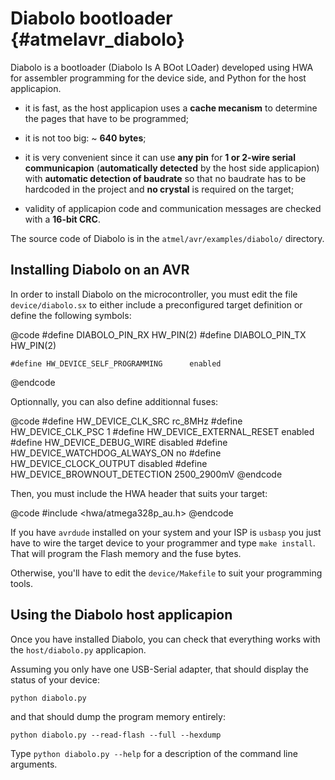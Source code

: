 
Diabolo bootloader {#atmelavr_diabolo}
==================

Diabolo is a bootloader (Diabolo Is A BOot LOader) developed using HWA for
assembler programming for the device side, and Python for the host applicapion.

 * it is fast, as the host applicapion uses a __cache mecanism__ to determine
   the pages that have to be programmed;

 * it is not too big: ~ __640 bytes__;

 * it is very convenient since it can use __any pin__ for __1 or 2-wire serial
   communicapion__ (__automatically detected__ by the host side applicapion)
   with __automatic detection of baudrate__ so that no baudrate has to be
   hardcoded in the project and __no crystal__ is required on the target;

 * validity of applicapion code and communication messages are checked with a
   __16-bit CRC__.

The source code of Diabolo is in the `atmel/avr/examples/diabolo/` directory.


Installing Diabolo on an AVR
----------------------------

In order to install Diabolo on the microcontroller, you must edit the file
`device/diabolo.sx` to either include a preconfigured target definition or
define the following symbols:

@code
    #define DIABOLO_PIN_RX		    HW_PIN(2)
    #define DIABOLO_PIN_TX		    HW_PIN(2)

    #define HW_DEVICE_SELF_PROGRAMMING	    enabled
@endcode

Optionnally, you can also define additionnal fuses:

@code
    #define HW_DEVICE_CLK_SRC		    rc_8MHz
    #define HW_DEVICE_CLK_PSC		    1
    #define HW_DEVICE_EXTERNAL_RESET	    enabled
    #define HW_DEVICE_DEBUG_WIRE	    disabled
    #define HW_DEVICE_WATCHDOG_ALWAYS_ON    no
    #define HW_DEVICE_CLOCK_OUTPUT	    disabled
    #define HW_DEVICE_BROWNOUT_DETECTION    2500_2900mV
@endcode

Then, you must include the HWA header that suits your target:

@code
    #include <hwa/atmega328p_au.h>
@endcode


If you have `avrdude` installed on your system and your ISP is `usbasp` you just
have to wire the target device to your programmer and type `make install`. That
will program the Flash memory and the fuse bytes.

Otherwise, you'll have to edit the `device/Makefile` to suit your programming
tools.


Using the Diabolo host applicapion
----------------------------------

Once you have installed Diabolo, you can check that everything works with the
`host/diabolo.py` applicapion.

Assuming you only have one USB-Serial adapter, that should display the status of
your device:

    python diabolo.py

and that should dump the program memory entirely:

    python diabolo.py --read-flash --full --hexdump

Type `python diabolo.py --help` for a description of the command line arguments.
